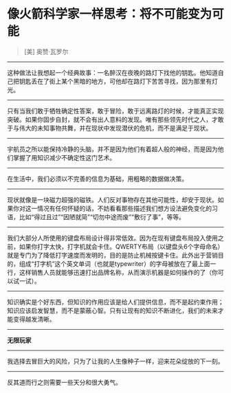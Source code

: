 # 像火箭科学家一样思考：将不可能变为可能

> [美] 奥赞·瓦罗尔

---

这种做法让我想起一个经典故事：一名醉汉在夜晚的路灯下找他的钥匙。他知道自己把钥匙丢在了街上某个黑暗的地方，可他却在路灯下苦苦寻找，因为那里有灯光。

---

只有当我们敢于牺牲确定性答案，敢于冒险，敢于远离路灯的时候，才能真正实现突破。如果你固步自封，就不会有出人意料的发现。唯有那些领先时代之人，才敢于与伟大的未知事物共舞，并在现状中发现潜伏的危机，而不是满足于现状。

---

宇航员之所以能保持冷静的头脑，并不是因为他们有着超人般的神经，而是因为他们掌握了用知识减少不确定性这门艺术。

---

在生活中，我们必须以不完善的信息为基础，用粗略的数据做决策。

---

现状就像是一块磁力超强的磁铁。人们反对事物存在其他可能性，却安于现状。如果你对这一情况有任何怀疑的话，不妨看看那些描述我们想方设法避免变化的习语，比如“得过且过”“因陋就简”“切勿中途而废”“敷衍了事”，等等。

---

我们大部分人所使用的键盘布局设计得非常低效。因为在现有键盘布局投入使用之前，如果你打字太快，打字机就会卡住。QWERTY布局（以键盘头6个字母命名）就是专门为了降低打字速度而发明的，目的是防止机械按键卡住。此外出于营销目的，组成“打字机”这个英文单词（也就是typewriter）的字母被放在了最上面一行，这样销售人员就能够迅速打出品牌名称，从而演示机器是如何操作的了（你可以试一试）。

---

知识确实是个好东西，但知识的作用应该是给人们提供信息，而不是起约束作用；知识应该启发智慧，而不是蒙蔽心智。只有让现有的知识不断进化，我们的未来才能变得越发清晰。

---

**无限玩家**

---

我选择去冒巨大的风险，只为了让我的人生像种子一样，迎来花朵绽放的下一刻。

---

反其道而行之则需要一些天分和很大勇气。
